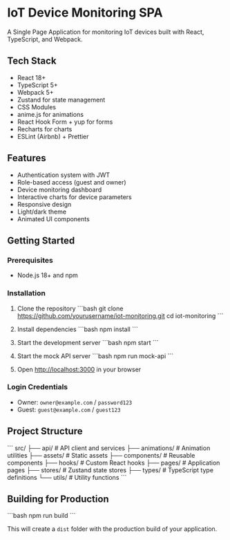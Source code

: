 # IoT Device Monitoring SPA

A Single Page Application for monitoring IoT devices built with React, TypeScript, and Webpack.

## Tech Stack

- React 18+
- TypeScript 5+
- Webpack 5+
- Zustand for state management
- CSS Modules
- anime.js for animations
- React Hook Form + yup for forms
- Recharts for charts
- ESLint (Airbnb) + Prettier

## Features

- Authentication system with JWT
- Role-based access (guest and owner)
- Device monitoring dashboard
- Interactive charts for device parameters
- Responsive design
- Light/dark theme
- Animated UI components

## Getting Started

### Prerequisites

- Node.js 18+ and npm

### Installation

1. Clone the repository
\`\`\`bash
git clone https://github.com/yourusername/iot-monitoring.git
cd iot-monitoring
\`\`\`

2. Install dependencies
\`\`\`bash
npm install
\`\`\`

3. Start the development server
\`\`\`bash
npm start
\`\`\`

4. Start the mock API server
\`\`\`bash
npm run mock-api
\`\`\`

5. Open [http://localhost:3000](http://localhost:3000) in your browser

### Login Credentials

- Owner: `owner@example.com` / `password123`
- Guest: `guest@example.com` / `guest123`

## Project Structure

\`\`\`
src/
├── api/          # API client and services
├── animations/   # Animation utilities
├── assets/       # Static assets
├── components/   # Reusable components
├── hooks/        # Custom React hooks
├── pages/        # Application pages
├── stores/       # Zustand state stores
├── types/        # TypeScript type definitions
└── utils/        # Utility functions
\`\`\`

## Building for Production

\`\`\`bash
npm run build
\`\`\`

This will create a `dist` folder with the production build of your application.
